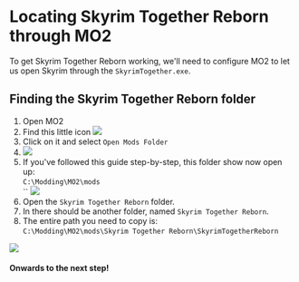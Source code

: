 # Locating Skyrim Together Reborn through MO2

To get Skyrim Together Reborn working, we'll need to configure MO2 to let us open Skyrim through the `SkyrimTogether.exe`.

## Finding the Skyrim Together Reborn folder

1. Open MO2
2. Find this little icon ![](https://shx.is/5BlvOD2vY.png)
3. Click on it and select `Open Mods Folder`
4. ![](https://shx.is/5BlvUu4mz.png)
5. If you've followed this guide step-by-step, this folder show now open up:\
   `C:\Modding\MO2\mods`\
   \`\` ![](https://shx.is/5BlwJp0J4.png)
6. Open the `Skyrim Together Reborn` folder.
7. In there should be another folder, named `Skyrim Together Reborn`.
8. The entire path you need to copy is:\
   `C:\Modding\MO2\mods\Skyrim Together Reborn\SkyrimTogetherReborn`

![](https://shx.is/5BlxJePK8.gif)

#### Onwards to the next step!
